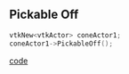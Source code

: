 ## Pickable Off

```cpp
vtkNew<vtkActor> coneActor1;
coneActor1->PickableOff();
```

[code](../vtk/PickableOff.cxx)

